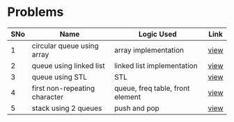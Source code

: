 # Problems

SNo | Name | Logic Used | Link |
----|------|------------|------|
1 | circular queue using array | array implementation | [view](circular_queue_intro.cpp)
2 | queue using linked list | linked list implementation | [view](queue_linked_list.cpp)
3 | queue using STL | STL | [view](queue_STL.cpp)
4 | first non-repeating character | queue, freq table, front element | [view](first_non_repeat_chars.cpp)
5 | stack using 2 queues | push and pop | [view](stack_using_2_queues.cpp)